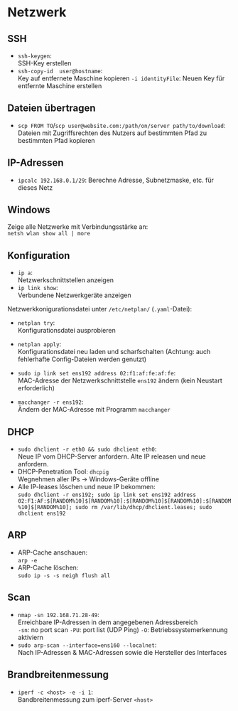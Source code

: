 # Netzwerk
## SSH
- `ssh-keygen`:  
  SSH-Key erstellen
- `ssh-copy-id  user@hostname`:  
  Key auf entfernete Maschine kopieren
  `-i identityFile`: Neuen Key für entfernte Maschine erstellen

## Dateien übertragen
- `scp FROM TO`/`scp user@website.com:/path/on/server path/to/download`:  
  Dateien mit Zugriffsrechten des Nutzers auf bestimmten Pfad zu bestimmten Pfad kopieren

## IP-Adressen
- `ipcalc 192.168.0.1/29`:
  Berechne Adresse, Subnetzmaske, etc. für dieses Netz

## Windows
Zeige alle Netzwerke mit Verbindungsstärke an:  
`netsh wlan show all | more`

## Konfiguration
- `ip a`:  
  Netzwerkschnittstellen anzeigen
- `ip link show`:  
  Verbundene Netzwerkgeräte anzeigen

Netzwerkkonigurationsdatei unter `/etc/netplan/` (`.yaml`-Datei):  
- `netplan try`:  
  Konfigurationsdatei ausprobieren

- `netplan apply`:  
  Konfigurationsdatei neu laden und scharfschalten (Achtung: auch fehlerhafte Config-Dateien werden genutzt)

- `sudo ip link set ens192 address 02:f1:af:fe:af:fe`:  
  MAC-Adresse der Netzwerkschnittstelle `ens192` ändern (kein Neustart erforderlich)
  
- `macchanger -r ens192`:  
  Ändern der MAC-Adresse mit Programm `macchanger`

## DHCP
- `sudo dhclient -r eth0 && sudo dhclient eth0`:  
  Neue IP vom DHCP-Server anfordern. Alte IP releasen und neue anfordern.
- DHCP-Penetration Tool: `dhcpig`  
  Wegnehmen aller IPs -> Windows-Geräte offline
- Alle IP-leases löschen und neue IP bekommen:  
  `sudo dhclient -r ens192; sudo ip link set ens192 address 02:F1:AF:$[RANDOM%10]$[RANDOM%10]:$[RANDOM%10]$[RANDOM%10]:$[RANDOM%10]$[RANDOM%10]; sudo rm /var/lib/dhcp/dhclient.leases; sudo dhclient ens192`

## ARP
- ARP-Cache anschauen:  
  `arp -e`
- ARP-Cache löschen:  
  `sudo ip -s -s neigh flush all`

## Scan
- `nmap -sn 192.168.71.28-49`:  
  Erreichbare IP-Adressen in dem angegebenen Adressbereich  
  `-sn`: no port scan
  `-PU`: port list (UDP Ping)
  `-O`: Betriebssystemerkennung aktiviern
- `sudo arp-scan --interface=ens160 --localnet`:  
  Nach IP-Adressen & MAC-Adressen sowie die Hersteller des Interfaces

## Brandbreitenmessung
- `iperf -c <host> -e -i 1`:  
  Bandbreitenmessung zum iperf-Server `<host>`
